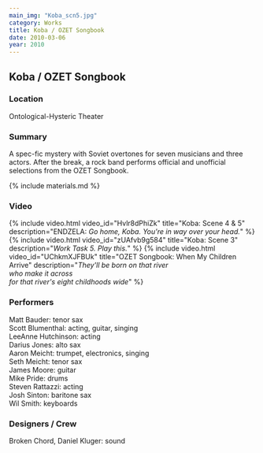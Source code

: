 ```yaml
---
main_img: "Koba_scn5.jpg"
category: Works
title: Koba / OZET Songbook
date: 2010-03-06
year: 2010
---
```

## Koba / OZET Songbook

### Location

Ontological-Hysteric Theater

### Summary

A spec-fic mystery with Soviet overtones for seven musicians and three actors. After the break, a rock band performs official and unofficial selections from the OZET Songbook.

{% include materials.md %}

### Video

{% include video.html video_id="Hvlr8dPhiZk" title="Koba: Scene 4 & 5" description="ENDZELA: <em>Go home, Koba.  You're in way over your head.</em>" %}
{% include video.html video_id="zUAfvb9g584" title="Koba: Scene 3" description="<em>Work Task 5. Play this.</em>" %}
{% include video.html video_id="UChkmXJFBUk" title="OZET Songbook: When My Children Arrive" description="<em>They'll be born on that river<br>who make it across<br>for that river's eight childhoods wide</em>" %}


### Performers

Matt Bauder: tenor sax<br>
Scott Blumenthal: acting, guitar, singing<br>
LeeAnne Hutchinson: acting<br>
Darius Jones: alto sax<br>
Aaron Meicht: trumpet, electronics, singing<br>
Seth Meicht: tenor sax<br>
James Moore: guitar<br>
Mike Pride: drums<br>
Steven Rattazzi: acting<br>
Josh Sinton: baritone sax<br>
Wil Smith: keyboards<br>

### Designers / Crew

Broken Chord, Daniel Kluger: sound



